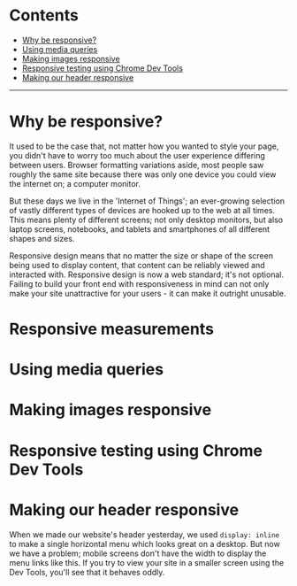 # Contents

- <a href="#one">Why be responsive?</a>
- <a href="#one">Using media queries</a>
- <a href="#one">Making images responsive</a>
- <a href="#one">Responsive testing using Chrome Dev Tools</a>
- <a href="#one">Making our header responsive</a>

---

# <span id="one">Why be responsive?</span>

It used to be the case that, not matter how you wanted to style your page, you didn't have to worry too much about the user experience differing between users. Browser formatting variations aside, most people saw roughly the same site because there was only one device you could view the internet on; a computer monitor.

But these days we live in the 'Internet of Things'; an ever-growing selection of vastly different types of devices are hooked up to the web at all times. This means plenty of different screens; not only desktop monitors, but also laptop screens, notebooks, and tablets and smartphones of all different shapes and sizes.

Responsive design means that no matter the size or shape of the screen being used to display content, that content can be reliably viewed and interacted with. Responsive design is now a web standard; it's not optional. Failing to build your front end with responsiveness in mind can not only make your site unattractive for your users - it can make it outright unusable.

# <span id="two">Responsive measurements</span>

# <span id="two">Using media queries</span>

# <span id="three">Making images responsive</span>

# <span id="four">Responsive testing using Chrome Dev Tools</span>

# <span id="three">Making our header responsive</span>

When we made our website's header yesterday, we used `display: inline` to make a single horizontal menu which looks great on a desktop. But now we have a problem; mobile screens don't have the width to display the menu links like this. If you try to view your site in a smaller screen using the Dev Tools, you'll see that it behaves oddly.



